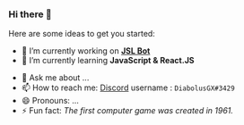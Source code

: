 ### Hi there 👋

Here are some ideas to get you started:

- 🔭 I’m currently working on [**JSL Bot**](https://github.com/DiabolusGX/JSL)
- 🌱 I’m currently learning **JavaScript & React.JS**
<!--- 👯 I’m looking to collaborate on ...
- 🤔 I’m looking for help with ... --->
- 💬 Ask me about ...
- 📫 How to reach me: [Discord](https://discord.com/) username : `DiabolusGX#3429`
- 😄 Pronouns: ...
- ⚡ Fun fact: *The first computer game was created in 1961.*

